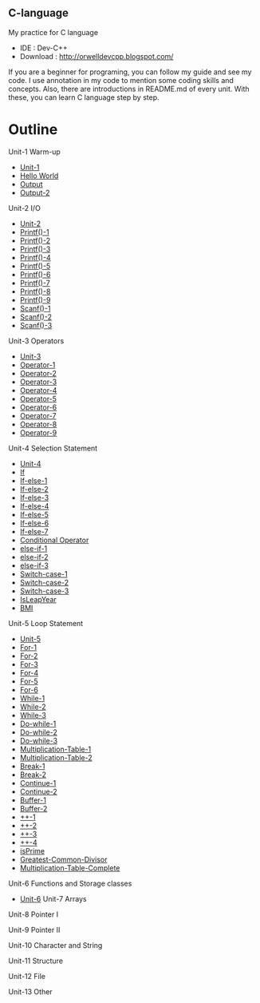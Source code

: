 ## C-language
My practice for C language
  * IDE : Dev-C++
  * Download : http://orwelldevcpp.blogspot.com/
  
If you are a beginner for programing, you can follow my guide and see my code. I use annotation in my code to mention some coding skills and concepts. Also, there are introductions in README.md of every unit. With these, you can learn C language step by step.    
# Outline
Unit-1   Warm-up
 * [Unit-1](Unit-1)
 * [Hello World](Unit-1/HelloWorld.c)
 * [Output](Unit-1/Output.c)
 * [Output-2](Unit-1/Output-2.c)
  
Unit-2   I/O
 * [Unit-2](Unit-2)
 * [Printf()-1](Unit-2/printf-1.c)
 * [Printf()-2](Unit-2/printf-2.c)
 * [Printf()-3](Unit-2/printf-3.c)
 * [Printf()-4](Unit-2/printf-4.c)
 * [Printf()-5](Unit-2/printf-5.c)
 * [Printf()-6](Unit-2/printf-6.c)
 * [Printf()-7](Unit-2/printf-7.c)
 * [Printf()-8](Unit-2/printf-8.c)
 * [Printf()-9](Unit-2/printf-9.c)
 * [Scanf()-1](Unit-2/scanf-1.c)
 * [Scanf()-2](Unit-2/scanf-2.c)
 * [Scanf()-3](Unit-2/scanf-3.c)
   
Unit-3   Operators
 * [Unit-3](Unit-3)
 * [Operator-1](Unit-3/operator-1.c)
 * [Operator-2](Unit-3/operator-2.c)
 * [Operator-3](Unit-3/operator-3.c)
 * [Operator-4](Unit-3/operator-4.c)
 * [Operator-5](Unit-3/operator-5.c)
 * [Operator-6](Unit-3/operator-6.c)
 * [Operator-7](Unit-3/operator-7.c)
 * [Operator-8](Unit-3/operator-8.c)
 * [Operator-9](Unit-3/operator-9.c)

Unit-4   Selection Statement
 * [Unit-4](Unit-4)
 * [If](Unit-4/if.c)
 * [If-else-1](Unit-4/if-else-1)
 * [If-else-2](Unit-4/if-else-2)
 * [If-else-3](Unit-4/if-else-3)
 * [If-else-4](Unit-4/if-else-4)
 * [If-else-5](Unit-4/if-else-5)
 * [If-else-6](Unit-4/if-else-6)
 * [If-else-7](Unit-4/if-else-7)
 * [Conditional Operator](Unit-4/conditional-operator.c)
 * [else-if-1](Unit-4/else-if-1.c)
 * [else-if-2](Unit-4/else-if-2.c)
 * [else-if-3](Unit-4/else-if-3.c)
 * [Switch-case-1](Unit-4/switch-case-1.c)
 * [Switch-case-2](Unit-4/switch-case-2.c)
 * [Switch-case-3](Unit-4/switch-case-3.c)
 * [IsLeapYear](Unit-4/IsLeapYear.c)
 * [BMI](Unit-4/BMI.c)
 
Unit-5   Loop Statement
 * [Unit-5](Unit-5)
 * [For-1](Unit-5/for-1.c)
 * [For-2](Unit-5/for-2.c)
 * [For-3](Unit-5/for-3.c)
 * [For-4](Unit-5/for-4.c)
 * [For-5](Unit-5/for-5.c)
 * [For-6](Unit-5/for-6.c)
 * [While-1](Unit-5/while-1.c)
 * [While-2](Unit-5/while-1.c)
 * [While-3](Unit-5/while-1.c)
 * [Do-while-1](Unit-5/do-while-1.c)
 * [Do-while-2](Unit-5/do-while-2.c)
 * [Do-while-3](Unit-5/do-while-3.c)
 * [Multiplication-Table-1](Unit-5/multiplication-table-1.c)
 * [Multiplication-Table-2](Unit-5/multiplication-table-2.c)
 * [Break-1](Unit-5/break-1.c)
 * [Break-2](Unit-5/break-2.c)
 * [Continue-1](Unit-5/continue-1.c)
 * [Continue-2](Unit-5/continue-2.c)
 * [Buffer-1](Unit-5/buffer-1.c)
 * [Buffer-2](Unit-5/buffer-2.c)
 * [++-1](Unit-5/++-1.c)
 * [++-2](Unit-5/++-2.c)
 * [++-3](Unit-5/++-3.c)
 * [++-4](Unit-5/++-4.c)
 * [isPrime](Unit-5/isPrime.c)
 * [Greatest-Common-Divisor](Unit-5/gcd.c)
 * [Multiplication-Table-Complete](Unit-5/multiplication-table-complete.c)
 
Unit-6  Functions and Storage classes
 * [Unit-6](Unit-6)
Unit-7  Arrays

Unit-8  Pointer I

Unit-9  Pointer II

Unit-10 Character and String

Unit-11 Structure

Unit-12 File

Unit-13 Other
